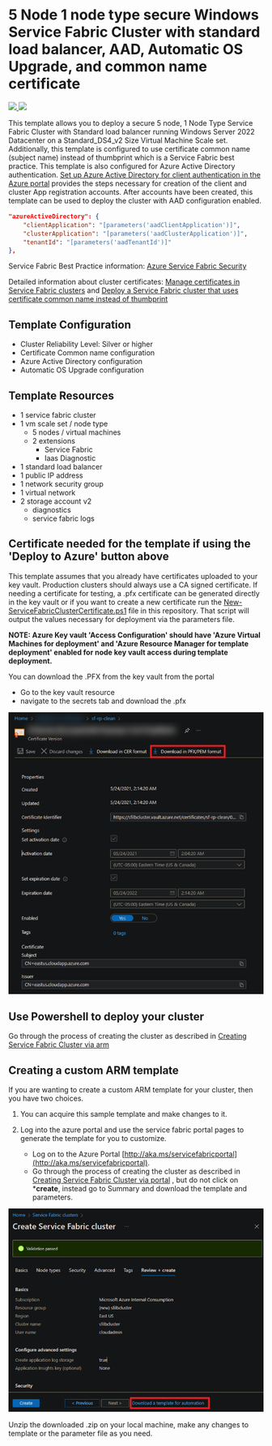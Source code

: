 # 5 Node 1 node type secure Windows Service Fabric Cluster with standard load balancer, AAD, Automatic OS Upgrade, and common name certificate

<a href="https://portal.azure.com/#create/Microsoft.Template/uri/https%3A%2F%2Fraw.githubusercontent.com%2FAzure-Samples%2Fservice-fabric-cluster-templates%2Fmaster%2F5-VM-Windows-1-NodeType-SLB-AAD-Common-Auto%2FAzureDeploy.json" target="_blank">
    <img src="http://azuredeploy.net/deploybutton.png"/>
</a>
<a href="http://armviz.io/#/?load=https%3A%2F%2Fraw.githubusercontent.com%2FAzure-Samples%2Fservice-fabric-cluster-templates%2Fmaster%2F5-VM-Windows-1-NodeType-SLB-AAD-Common-Auto%2FAzureDeploy.json" target="_blank">
    <img src="http://armviz.io/visualizebutton.png"/>
</a>

This template allows you to deploy a secure 5 node, 1 Node Type Service Fabric Cluster with Standard load balancer running Windows Server 2022 Datacenter on a Standard_DS4_v2 Size Virtual Machine Scale set. Additionally, this template is configured to use certificate common name (subject name) instead of thumbprint which is a Service Fabric best practice. This template is also configured for Azure Active Directory authentication. [Set up Azure Active Directory for client authentication in the Azure portal](https://learn.microsoft.com/azure/service-fabric/service-fabric-cluster-creation-setup-azure-ad-via-portal) provides the steps necessary for creation of the client and cluster App registration accounts. After accounts have been created, this template can be used to deploy the cluster with AAD configuration enabled.

```json
"azureActiveDirectory": {
    "clientApplication": "[parameters('aadClientApplication')]",
    "clusterApplication": "[parameters('aadClusterApplication')]",
    "tenantId": "[parameters('aadTenantId')]"
},
```

Service Fabric Best Practice information: [Azure Service Fabric Security](https://learn.microsoft.com/en-us/azure/service-fabric/service-fabric-best-practices-security)

Detailed information about cluster certificates: [Manage certificates in Service Fabric clusters](https://learn.microsoft.com/azure/service-fabric/cluster-security-certificate-management) and [Deploy a Service Fabric cluster that uses certificate common name instead of thumbprint](https://learn.microsoft.com/azure/service-fabric/service-fabric-create-cluster-using-cert-cn)

## Template Configuration

- Cluster Reliability Level: Silver or higher
- Certificate Common name configuration
- Azure Active Directory configuration
- Automatic OS Upgrade configuration

## Template Resources

- 1 service fabric cluster
- 1 vm scale set / node type
  - 5 nodes / virtual machines
  - 2 extensions
    - Service Fabric
    - Iaas Diagnostic
- 1 standard load balancer
- 1 public IP address
- 1 network security group
- 1 virtual network
- 2 storage account v2
  - diagnostics
  - service fabric logs

## Certificate needed for the template if using the 'Deploy to Azure' button above

This template assumes that you already have certificates uploaded to your key vault. Production clusters should always use a CA signed certificate. If needing a certificate for testing, a .pfx certificate can be generated directly in the key vault or if you want to create a new certificate run the [New-ServiceFabricClusterCertificate.ps1](../scripts/New-ServiceFabricClusterCertificate.ps1) file in this repository. That script will output the values necessary for deployment via the parameters file.

**NOTE: Azure Key vault 'Access Configuration' should have 'Azure Virtual Machines for deployment' and 'Azure Resource Manager for template deployment' enabled for node key vault access during template deployment.**

You can download the .PFX from the key vault from the portal

- Go to the key vault resource
- navigate to the secrets tab and download the .pfx

![DownloadCert]

## Use Powershell to deploy your cluster

Go through the process of creating the cluster as described in [Creating Service Fabric Cluster via arm](https://docs.microsoft.com/azure/service-fabric/service-fabric-cluster-creation-via-arm)

## Creating a custom ARM template

If you are wanting to create a custom ARM template for your cluster, then you have two choices.

1. You can acquire this sample template and make changes to it.
2. Log into the azure portal and use the service fabric portal pages to generate the template for you to customize.

    - Log on to the Azure Portal [http://aka.ms/servicefabricportal](http://aka.ms/servicefabricportal).
    - Go through the process of creating the cluster as described in [Creating Service Fabric Cluster via portal](https://docs.microsoft.com/azure/service-fabric/service-fabric-cluster-creation-via-portal) , but do not click on ***create**, instead go to Summary and download the template and parameters.

 ![DownloadTemplate][DownloadTemplate]

Unzip the downloaded .zip on your local machine, make any changes to template or the parameter file as you need.

<!--Image references-->
[DownloadTemplate]: ../media/DownloadTemplate.png
[DownloadCert]: ../media/DownloadCert.PNG
